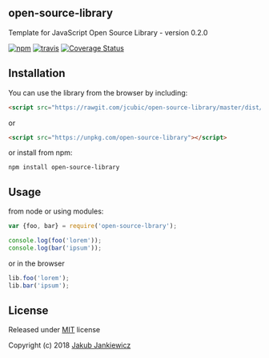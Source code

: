 ## open-source-library
Template for JavaScript Open Source Library - version 0.2.0

[![npm](https://img.shields.io/badge/npm-0.2.0-blue.svg)](https://www.npmjs.com/package/open-source-library)
[![travis](https://travis-ci.org/jcubic/open-source-library.svg?branch=master&a3eba2b85babc4c0651488b3921a800f1205bdf7)](https://travis-ci.org/jcubic/open-source-library)
[![Coverage Status](https://coveralls.io/repos/github/jcubic/open-source-library/badge.svg?branch=master&660e5e44e99a7b6966c46a7869d0b09d)](https://coveralls.io/github/jcubic/open-source-library?branch=master)

## Installation

You can use the library from the browser by including:

```html
<script src="https://rawgit.com/jcubic/open-source-library/master/dist/lib.min.js"></script>
```

or

```html
<script src="https://unpkg.com/open-source-library"></script>
```

or install from npm:

```
npm install open-source-library
```

## Usage

from node or using modules:

```javascript
var {foo, bar} = require('open-source-lbrary');

console.log(foo('lorem'));
console.log(bar('ipsum'));
```

or in the browser

```javascript
lib.foo('lorem');
lib.bar('ipsum');
```

## License

Released under [MIT](http://opensource.org/licenses/MIT) license

Copyright (c) 2018 [Jakub Jankiewicz](http://jcubic.pl/jakub-jankiewicz)
